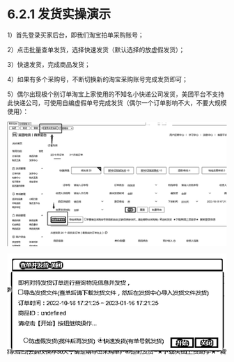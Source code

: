 # 6.2.1 发货实操演示

1）首先登录买家后台，即我们淘宝拍单采购账号；

2）点击批量查单发货，选择快速发货（默认选择的放虚假发货）；

3）快速发货，完成商品发货；

4）如果有多个采购号，不断切换新的淘宝采购账号完成发货即可；

5）偶尔出现极个别订单淘宝上家使用的不知名小快递公司发货，美团平台不支持此快递公司，可使用自编虚假单号完成发货（偶尔一个订单影响不大，不要大规模使用）：

![](img/5059f41a8012f9b39d0a6bfd17a6bd4d.png)

![](img/a18a72856ff4a821b3332ce447e45e28.png)